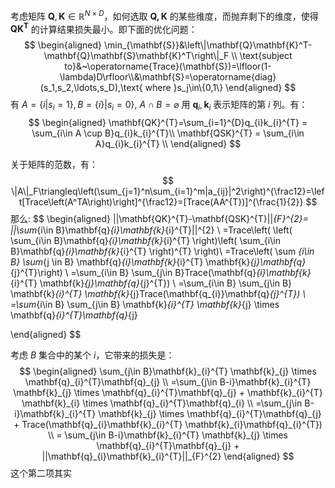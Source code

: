 考虑矩阵 $\mathbf{Q}, \mathbf{K} \in \mathbb{R}^{N\times D}$，如何选取 $\mathbf{Q,K}$ 的某些维度，而抛弃剩下的维度，使得 $\mathbf{QK^{T}}$ 的计算结果损失最小。即下面的优化问题：
$$
\begin{aligned}
\min_{\mathbf{S}}&\left\|\mathbf{Q}\mathbf{K}^T-\mathbf{Q}\mathbf{S}\mathbf{K}^T\right\|_F \\
\text{subject to}&~\operatorname{Trace}(\mathbf{S})=\lfloor(1-\lambda)D\rfloor\\&\mathbf{S}=\operatorname{diag}(s_1,s_2,\ldots,s_D),\text{ where }s_j\in\{0,1\}
\end{aligned}
$$
有 $A=\{i|s_{i}=1\}, B=\{i\}|s_{i}=0\}$, $A \cap B = \varnothing$
用 $\mathbf{q}_{i},\mathbf{k}_{i}$ 表示矩阵的第 $i$ 列。有：
$$
\begin{aligned}
\mathbf{QK}^{T}=\sum_{i=1}^{D}q_{i}k_{i}^{T} = \sum_{i\in A \cup B}q_{i}k_{i}^{T}\\
\mathbf{QSK}^{T} = \sum_{i\in A}q_{i}k_{i}^{T} \\
\end{aligned}
$$

关于矩阵的范数，有：
$$
\|A\|_F\triangleq\left(\sum_{j=1}^n\sum_{i=1}^m|a_{ij}|^2\right)^{\frac12}=\left[Trace\left(A^TA\right)\right]^{\frac12}=[Trace(AA^{T})]^{\frac{1}{2}}
$$
那么:
$$
\begin{aligned}
||\mathbf{QK}^{T}-\mathbf{QSK}^{T}||_{F}^{2}= ||\sum_{i\in B}\mathbf{q}_{i}\mathbf{k}_{i}^{T}||^{2} \\
=Trace\left( \left( \sum_{i\in B}\mathbf{q}_{i}\mathbf{k}_{i}^{T} \right)\left( \sum_{i\in B}\mathbf{q}_{i}\mathbf{k}_{i}^{T} \right)^{T} \right)\\
=Trace\left( \sum _{i\in B} \sum_{j \in B} \mathbf{q}_{i}\mathbf{k}_{i}^{T} \mathbf{k}_{j}\mathbf{q}_{j}^{T}\right) \\
=\sum_{i\in B} \sum_{j\in B}Trace(\mathbf{q}_{i}\mathbf{k}_{i}^{T} \mathbf{k}_{j}\mathbf{q}_{j}^{T}) \\
=\sum_{i\in B} \sum_{j\in B} \mathbf{k}_{i}^{T} \mathbf{k}_{j}Trace(\mathbf{q_{i}}\mathbf{q}_{j}^{T}) \\
=\sum_{i\in B} \sum_{j\in B} \mathbf{k}_{i}^{T} \mathbf{k}_{j} \times \mathbf{q}_{i}^{T}\mathbf{q}_{j}

\end{aligned}
$$

考虑 $B$ 集合中的某个 $i$，它带来的损失是：
$$
\begin{aligned}
\sum_{j\in B}\mathbf{k}_{i}^{T} \mathbf{k}_{j} \times \mathbf{q}_{i}^{T}\mathbf{q}_{j} \\
=\sum_{j\in B-i}\mathbf{k}_{i}^{T} \mathbf{k}_{j} \times \mathbf{q}_{i}^{T}\mathbf{q}_{j} + \mathbf{k}_{i}^{T} \mathbf{k}_{i} \times \mathbf{q}_{i}^{T}\mathbf{q}_{i} \\
=\sum_{j\in B-i}\mathbf{k}_{i}^{T} \mathbf{k}_{j} \times \mathbf{q}_{i}^{T}\mathbf{q}_{j} + Trace(\mathbf{q}_{i}\mathbf{k}_{i}^{T} \mathbf{k}_{i}\mathbf{q}_{i}^{T}) \\
= \sum_{j\in B-i}\mathbf{k}_{i}^{T} \mathbf{k}_{j} \times \mathbf{q}_{i}^{T}\mathbf{q}_{j} + ||\mathbf{q}_{i}\mathbf{k}_{i}^{T}||_{F}^{2}
\end{aligned}
$$
这个第二项其实